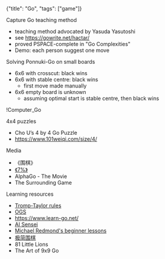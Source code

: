 {"title": "Go", "tags": ["game"]}

Capture Go teaching method
* teaching method advocated by Yasuda Yasutoshi
* see https://gowrite.net/hactar/
* proved PSPACE-complete in "Go Complexities"
* Demo: each person suggest one move

Solving Ponnuki-Go on small boards
* 6x6 with crosscut: black wins
* 6x6 with stable centre: black wins
  * first move made manually
* 6x6 empty board is unknown
  * assuming optimal start is stable centre, then black wins

!Computer_Go

4x4 puzzles
* Cho U’s 4 by 4 Go Puzzle
* https://www.101weiqi.com/size/4/

Media
* 《围棋》
* [《7%》](https://v.qq.com/x/cover/li4gx4xjoqf9jk2/a0025stauhc.html)
* AlphaGo - The Movie
* The Surrounding Game

Learning resources
* [Tromp-Taylor rules](https://tromp.github.io/go.html)
* [OGS](https://online-go.com/)
* https://www.learn-go.net/
* [AI Sensei](https://ai-sensei.com/)
* [Michael Redmond's beginner lessons](https://www.youtube.com/playlist?list=PLW5_cMTm0wvamCNX7qNoUqbXxeHt9n67i)
* [极简围棋](https://www.zhihu.com/remix/albums/1023297931847290880)
* 81 Little Lions
* The Art of 9x9 Go
